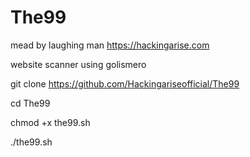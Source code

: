 # The99
mead by laughing man 
https://hackingarise.com

website scanner using golismero

git clone https://github.com/Hackingariseofficial/The99

cd The99

chmod +x the99.sh

./the99.sh


